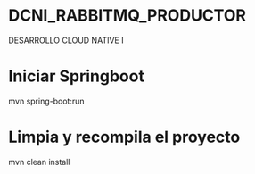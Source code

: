 # DCNI_RABBITMQ_PRODUCTOR
DESARROLLO CLOUD NATIVE I

# Iniciar Springboot
mvn spring-boot:run

# Limpia y recompila el proyecto
mvn clean install